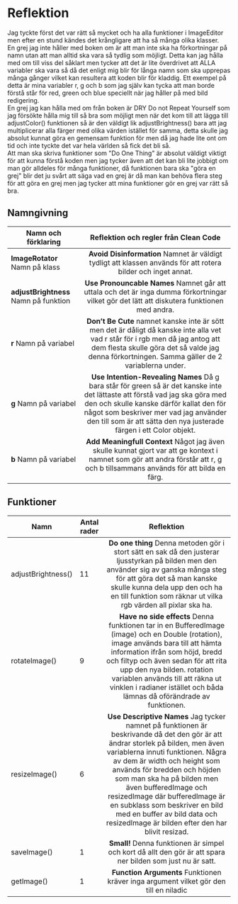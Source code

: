 # Reflektion

Jag tyckte först det var rätt så mycket och ha alla funktioner i ImageEditor men efter en stund kändes det krångligare att ha så många olika klasser.  
En grej jag inte håller med boken om är att man inte ska ha förkortningar på namn utan att man alltid ska vara så tydlig som möjligt. Detta kan jag hålla med om till viss del såklart men tycker att det är lite överdrivet att ALLA variabler ska vara så då det enligt mig blir för långa namn som ska upprepas många gånger vilket kan resultera att koden blir för kladdig. Ett exempel på detta är mina variabler r, g och b som jag själv kan tycka att man borde förstå står för red, green och blue speciellt när jag håller på med bild redigering.  
En grej jag kan hålla med om från boken är DRY Do not Repeat Yourself som jag försökte hålla mig till så bra som möjligt men när det kom till att lägga till adjustColor() funktionen så är den väldigt lik adjustBrightness() bara att jag multiplicerar alla färger med olika värden istället för samma, detta skulle jag absolut kunnat göra en gemensam funktion för men då jag hade lite ont om tid och inte tyckte det var hela världen så fick det bli så.  
Att man ska skriva funktioner som "Do One Thing" är absolut väldigt viktigt för att kunna förstå koden men jag tycker även att det kan bli lite jobbigt om man gör alldeles för många funktioner, då funktionen bara ska "göra en grej" blir det ju svårt att säga vad en grej är då man kan behöva flera steg för att göra en grej men jag tycker att mina funktioner gör en grej var rätt så bra.

## Namngivning

| Namn och förklaring                   | Reflektion och regler från Clean Code |
|---------------------------------------|:-------------------------------------:|
| **ImageRotator** Namn på klass        | **Avoid Disinformation** Namnet är väldigt tydligt att klassen används för att rotera bilder och inget annat. |
| **adjustBrightness** Namn på funktion | **Use Pronouncable Names** Namnet går att uttala och det är inga dumma förkortningar vilket gör det lätt att diskutera funktionen med andra. |
| **r** Namn på variabel                | **Don’t Be Cute** namnet kanske inte är sött men det är dåligt då kanske inte alla vet vad r står för i rgb men då jag antog att dem flesta skulle göra det så valde jag denna förkortningen. Samma gäller de 2 variablerna under. |
| **g** Namn på variabel                | **Use Intention-Revealing Names** Då g bara står för green så är det kanske inte det lättaste att förstå vad jag ska göra med den och skulle kanske därför kallat den för något som beskriver mer vad jag använder den till som är att sätta den nya justerade färgen i ett Color objekt. |
| **b** Namn på variabel                | **Add Meaningfull Context** Något jag även skulle kunnat gjort var att ge kontext i namnet som gör att andra förstår att r, g och b tillsammans används för att bilda en färg. |


## Funktioner


| Namn               | Antal rader | Reflektion                            |
|--------------------|-------------|:-------------------------------------:|
| adjustBrightness() | 11 | **Do one thing** Denna metoden gör i stort sätt en sak då den justerar ljusstyrkan på bilden men den använder sig av ganska många steg för att göra det så man kanske skulle kunna dela upp den och ha en till funktion som räknar ut vilka rgb värden all pixlar ska ha. |
| rotateImage()      | 9  | **Have no side effects** Denna funktionen tar in en BufferedImage (image) och en Double (rotation), image används bara till att hämta information ifrån som höjd, bredd och filtyp och även sedan för att rita upp den nya bilden. rotation variablen används till att räkna ut vinklen i radianer istället och båda lämnas då oförändrade av funktionen. |
| resizeImage()      | 6  | **Use Descriptive Names** Jag tycker namnet på funktionen är beskrivande då det den gör är att ändrar storlek på bilden, men även variablerna innuti funktionen. Några av dem är width och height som används för bredden och höjden som man ska ha på bilden men även bufferedImage och resizedImage där bufferedImage är en subklass som beskriver en bild med en buffer av bild data och resizedImage är bilden efter den har blivit resizad. |
| saveImage()        | 1  | **Small!** Denna funktionen är simpel och kort då allt den gör är att spara ner bilden som just nu är satt. |
| getImage()         | 1  | **Function Arguments** Funktionen kräver inga argument vilket gör den till en niladic |